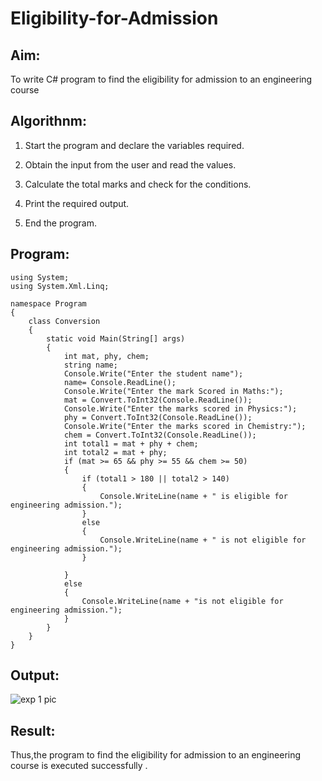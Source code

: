 # Eligibility-for-Admission

## Aim:
To write C# program to find the eligibility for admission to an engineering course

## Algorithnm:
1. Start the program and declare the variables required.

2. Obtain the input from the user and read the values.

3. Calculate the total marks and check for the conditions.

4. Print the required output.

5. End the program.

## Program:
```
using System;
using System.Xml.Linq;

namespace Program
{
    class Conversion
    {
        static void Main(String[] args)
        {
            int mat, phy, chem;
            string name;
            Console.Write("Enter the student name");
            name= Console.ReadLine();
            Console.Write("Enter the mark Scored in Maths:");
            mat = Convert.ToInt32(Console.ReadLine());
            Console.Write("Enter the marks scored in Physics:");
            phy = Convert.ToInt32(Console.ReadLine());
            Console.Write("Enter the marks scored in Chemistry:");
            chem = Convert.ToInt32(Console.ReadLine());
            int total1 = mat + phy + chem;
            int total2 = mat + phy;
            if (mat >= 65 && phy >= 55 && chem >= 50)
            {
                if (total1 > 180 || total2 > 140)
                {
                    Console.WriteLine(name + " is eligible for engineering admission.");
                }
                else
                {
                    Console.WriteLine(name + " is not eligible for engineering admission.");
                }

            }
            else
            {
                Console.WriteLine(name + "is not eligible for engineering admission.");
            }
        }
    }
}
```




## Output:

![exp 1 pic](https://user-images.githubusercontent.com/94747031/225390684-debb8802-91ec-4691-8f15-c80b91682b27.png)


## Result:

Thus,the program to find the eligibility for admission to an engineering course is executed successfully .
